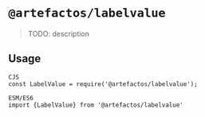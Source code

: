 # `@artefactos/labelvalue`

> TODO: description

## Usage

```
CJS
const LabelValue = require('@artefactos/labelvalue');

ESM/ES6
import {LabelValue} from '@artefactos/labelvalue'
```
